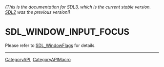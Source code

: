 ###### (This is the documentation for SDL3, which is the current stable version. [SDL2](https://wiki.libsdl.org/SDL2/) was the previous version!)
# SDL_WINDOW_INPUT_FOCUS

Please refer to [SDL_WindowFlags](SDL_WindowFlags) for details.

----
[CategoryAPI](CategoryAPI), [CategoryAPIMacro](CategoryAPIMacro)

